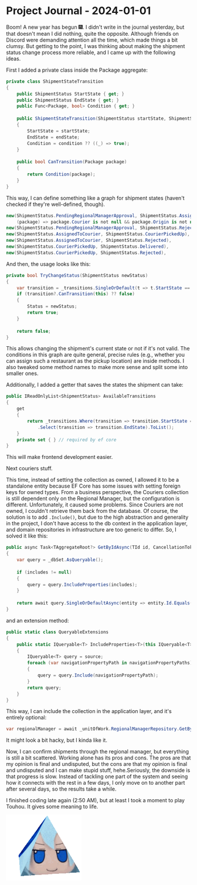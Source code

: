 # Project Journal - 2024-01-01

Boom! A new year has begun 🎆. I didn't write in the journal yesterday, but that doesn't mean I did nothing, quite the opposite. Although friends on Discord were demanding attention all the time, which made things a bit clumsy. But getting to the point, I was thinking about making the shipment status change process more reliable, and I came up with the following ideas.

First I added a private class inside the Package aggregate:

```csharp
private class ShipmentStateTransition
{
    public ShipmentStatus StartState { get; }
    public ShipmentStatus EndState { get; }
    public Func<Package, bool> Condition { get; }

    public ShipmentStateTransition(ShipmentStatus startState, ShipmentStatus endState, Func<Package, bool> condition = null!)
    {
        StartState = startState;
        EndState = endState;
        Condition = condition ?? ((_) => true);
    }

    public bool CanTransition(Package package)
    {
        return Condition(package);
    }
}
```

This way, I can define something like a graph for shipment states (haven't checked if they're well-defined, though).

```csharp
new(ShipmentStatus.PendingRegionalManagerApproval, ShipmentStatus.AssignedToCourier,
    (package) => package.Courier is not null && package.Origin is not null),
new(ShipmentStatus.PendingRegionalManagerApproval, ShipmentStatus.Rejected),
new(ShipmentStatus.AssignedToCourier, ShipmentStatus.CourierPickedUp),
new(ShipmentStatus.AssignedToCourier, ShipmentStatus.Rejected),
new(ShipmentStatus.CourierPickedUp, ShipmentStatus.Delivered),
new(ShipmentStatus.CourierPickedUp, ShipmentStatus.Rejected),
```

And then, the usage looks like this:

```csharp
private bool TryChangeStatus(ShipmentStatus newStatus)
{
    var transition = _transitions.SingleOrDefault(t => t.StartState == Status && t.EndState == newStatus);
    if (transition?.CanTransition(this) ?? false)
    {
        Status = newStatus;
        return true;
    }

    return false;
}
```

This allows changing the shipment's current state or not if it's not valid. The conditions in this graph are quite general, precise rules (e.g., whether you can assign such a restaurant as the pickup location) are inside methods. I also tweaked some method names to make more sense and split some into smaller ones.

Additionally, I added a getter that saves the states the shipment can take:

```csharp
public IReadOnlyList<ShipmentStatus> AvailableTransitions
{
    get
    {
        return _transitions.Where(transition => transition.StartState == Status)
            .Select(transition => transition.EndState).ToList();
    }
    private set { } // required by ef core
}
```

This will make frontend development easier.

Next couriers stuff.

This time, instead of setting the collection as owned, I allowed it to be a standalone entity because EF Core has some issues with setting foreign keys for owned types. From a business perspective, the Couriers collection is still dependent only on the Regional Manager, but the configuration is different. Unfortunately, it caused some problems. Since Couriers are not owned, I couldn't retrieve them back from the database. Of course, the solution is to add `.Include()`, but due to the high abstraction and generality in the project, I don't have access to the db context in the application layer, and domain repositories in infrastructure are too generic to differ. So, I solved it like this:

```csharp
public async Task<TAggregateRoot?> GetByIdAsync(TId id, CancellationToken cancellationToken, params string[] includes)
{
    var query = _dbSet.AsQueryable();

    if (includes != null)
    {
        query = query.IncludeProperties(includes);
    }

    return await query.SingleOrDefaultAsync(entity => entity.Id.Equals(id), cancellationToken);
}
```

and an extension method:

```csharp
public static class QueryableExtensions
{
    public static IQueryable<T> IncludeProperties<T>(this IQueryable<T> source, params string[] navigationPropertyPaths) where T : class
    {
        IQueryable<T> query = source;
        foreach (var navigationPropertyPath in navigationPropertyPaths)
        {
            query = query.Include(navigationPropertyPath);
        }
        return query;
    }
}
```

This way, I can include the collection in the application layer, and it's entirely optional:

```csharp
var regionalManager = await _unitOfWork.RegionalManagerRepository.GetByIdAsync(regionalManagerId, cancellationToken, nameof(RegionalManager.Couriers));
```

It might look a bit hacky, but I kinda like it.

Now, I can confirm shipments through the regional manager, but everything is still a bit scattered. Working alone has its pros and cons. The pros are that my opinion is final and undisputed, but the cons are that my opinion is final and undisputed and I can make stupid stuff, hehe.Seriously, the downside is that progress is slow. Instead of tackling one part of the system and seeing how it connects with the rest in a few days, I only move on to another part after several days, so the results take a while.

I finished coding late again (2:50 AM), but at least I took a moment to play Touhou. It gives some meaning to life.

![fumo](./imgs/touhou-fumo.gif)
